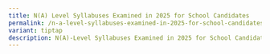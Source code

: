 ```yaml
---
title: N(A) Level Syllabuses Examined in 2025 for School Candidates
permalink: /n-a-level-syllabuses-examined-in-2025-for-school-candidates/
variant: tiptap
description: N(A)-Level Syllabuses Examined in 2025 for School Candidates
---
```

